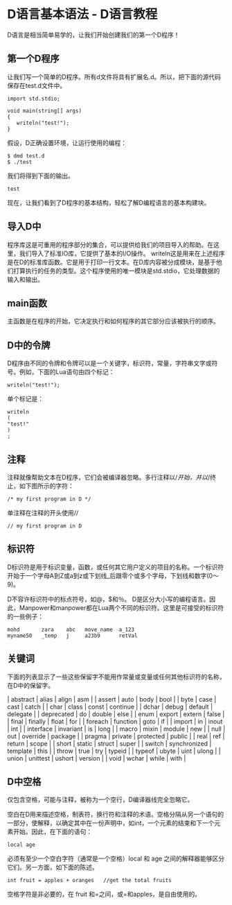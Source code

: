 # D语言基本语法 - D语言教程

D语言是相当简单易学的，让我们开始创建我们的第一个D程序！

## 第一个D程序

让我们写一个简单的D程序。所有d文件将具有扩展名.d。所以，把下面的源代码保存在test.d文件中。

```
import std.stdio;

void main(string[] args)
{
   writeln("test!");
}
```

假设，D正确设置环境，让运行使用的编程：

```
$ dmd test.d
$ ./test
```

我们将得到下面的输出。

```
test

```

现在，让我们看到了D程序的基本结构，轻松了解D编程语言的基本构建块。

## 导入D中

程序库这是可重用的程序部分的集合，可以提供给我们的项目导入的帮助。在这里，我们导入了标准IO库，它提供了基本的I/O操作。 writeln这是用来在上述程序是在D的标准库函数。它是用于打印一行文本。在D库内容被分成模块，是基于他们打算执行的任务的类型。这个程序使用的唯一模块是std.stdio，它处理数据的输入和输出。

## main函数

主函数是在程序的开始，它决定执行和如何程序的其它部分应该被执行的顺序。

## D中的令牌

D程序由不同的令牌和令牌可以是一个关键字，标识符，常量，字符串文字或符号。例如，下面的Lua语句由四个标记：

```
writeln("test!");
```

单个标记是：

```
writeln
(
"test!"
)
;
```

## 注释

注释就像帮助文本在D程序，它们会被编译器忽略。多行注释以/*开始，并以*/终止，如下图所示的字符：

```
/* my first program in D */
```

单注释在注释的开头使用//

```
// my first program in D
```

## 标识符

D标识符是用于标识变量，函数，或任何其它用户定义的项目的名称。一个标识符开始于一个字母A到Z或a到z或下划线_后跟零个或多个字母，下划线和数字(0〜9)。

D不容许标识符中的标点符号，如@，$和％。 D是区分大小写的编程语言。因此，Manpower和manpower都在Lua两个不同的标识符。这里是可接受的标识符的一些例子：

```
mohd       zara    abc   move_name  a_123
myname50   _temp   j     a23b9      retVal
```

## 关键词

下面的列表显示了一些这些保留字不能用作常量或变量或任何其他标识符的名称，在D中的保留字。

| abstract | alias | align | asm |
| assert | auto | body | bool |
| byte | case | cast | catch |
| char | class | const | continue |
| dchar | debug | default | delegate |
| deprecated | do | double | else |
| enum | export | extern | false |
| final | finally | float | for |
| foreach | function | goto | if |
| import | in | inout | int |
| interface | invariant | is | long |
| macro | mixin | module | new |
| null | out | override | package |
| pragma | private | protected | public |
| real | ref | return | scope |
| short | static | struct | super |
| switch | synchronized | template | this |
| throw | true | try | typeid |
| typeof | ubyte | uint | ulong |
| union | unittest | ushort | version |
| void | wchar | while | with |

## D中空格

仅包含空格，可能与注释，被称为一个空行，D编译器线完全忽略它。

空白在D用来描述空格，制表符，换行符和注释的术语。空格分隔从另一个语句的一部分，使解释，以确定其中在一份声明中，如int，一个元素的结束和下一个元素开始。因此，在下面的语句：

```
local age
```

必须有至少一个空白字符（通常是一个空格）local 和 age 之间的解释器能够区分它们。另一方面，如下面的陈述。

```
int fruit = apples + oranges   //get the total fruits
```

空格字符是非必要的，在 fruit 和=之间，或=和apples，是自由使用的。

 